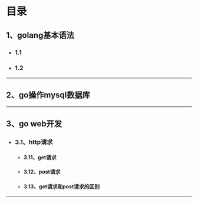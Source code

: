 # 目录
## 1、golang基本语法
- ### 1.1 
- ### 1.2
***
## 2、go操作mysql数据库
***
## 3、go web开发
- ### 3.1、http请求
  - #### 3.11、get请求
  - #### 3.12、post请求
  - #### 3.13、get请求和post请求的区别
***
